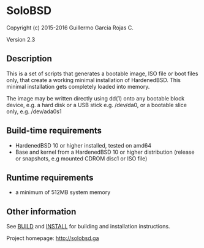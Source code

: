 # SoloBSD

Copyright (c) 2015-2016 Guillermo Garcia Rojas C. <garciarojas at gmail.com>

Version 2.3

## Description

This is a set of scripts that generates a bootable image, ISO file or boot 
files only, that create a working minimal installation of HardenedBSD. This
minimal installation gets completely loaded into memory.

The image may be written directly using dd(1) onto any bootable block device,
e.g. a hard disk or a USB stick e.g. /dev/da0, or a bootable slice only, 
e.g. /dev/ada0s1

## Build-time requirements
 - HardenedBSD 10 or higher installed, tested on amd64
 - Base and kernel from a HardenedBSD 10 or higher distribution
   (release or snapshots, e.g mounted CDROM disc1 or ISO file)

## Runtime requirements
 - a minimum of 512MB system memory

## Other information

See [BUILD](./BUILD.md) and [INSTALL](./INSTALL.md) for building and installation instructions.

Project homepage: http://solobsd.ga
